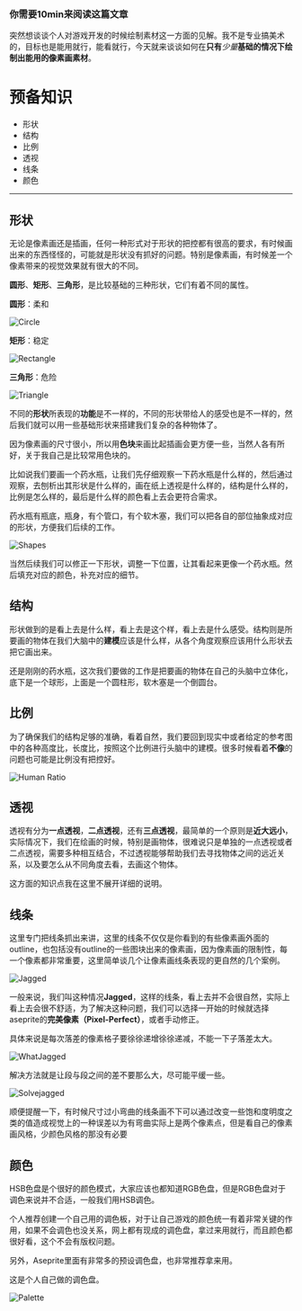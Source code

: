 ### 你需要10min来阅读这篇文章

突然想谈谈个人对游戏开发的时候绘制素材这一方面的见解。我不是专业搞美术的，目标也是能用就行，能看就行，今天就来谈谈如何在**只有***少量***基础的情况下绘制出能用的像素画素材**。

# 预备知识

- 形状
- 结构
- 比例
- 透视
- 线条
- 颜色

* * *

## 形状

无论是像素画还是插画，任何一种形式对于形状的把控都有很高的要求，有时候画出来的东西怪怪的，可能就是形状没有抓好的问题。特别是像素画，有时候差一个像素带来的视觉效果就有很大的不同。

**圆形**、**矩形**、**三角形**，是比较基础的三种形状，它们有着不同的属性。

**圆形**：柔和 

![Circle](https://github.com/Feishiko/PersonalBlog/blob/main/%E5%9B%BE%E7%89%87/%E6%B8%B8%E6%88%8F%E7%94%A8%E7%AE%80%E5%8D%95%E5%83%8F%E7%B4%A0%E7%94%BB%E7%B4%A0%E6%9D%90%E7%9A%84%E7%BB%98%E5%88%B6/Circle.jpg?raw=true)

**矩形**：稳定

![Rectangle](https://github.com/Feishiko/PersonalBlog/blob/main/%E5%9B%BE%E7%89%87/%E6%B8%B8%E6%88%8F%E7%94%A8%E7%AE%80%E5%8D%95%E5%83%8F%E7%B4%A0%E7%94%BB%E7%B4%A0%E6%9D%90%E7%9A%84%E7%BB%98%E5%88%B6/Rectangle.jpg?raw=true)

**三角形**：危险

![Triangle](https://github.com/Feishiko/PersonalBlog/blob/main/%E5%9B%BE%E7%89%87/%E6%B8%B8%E6%88%8F%E7%94%A8%E7%AE%80%E5%8D%95%E5%83%8F%E7%B4%A0%E7%94%BB%E7%B4%A0%E6%9D%90%E7%9A%84%E7%BB%98%E5%88%B6/Triangle.jpg?raw=true)

不同的**形状**所表现的**功能**是不一样的，不同的形状带给人的感受也是不一样的，然后我们就可以用一些基础形状来搭建我们复杂的各种物体了。

因为像素画的尺寸很小，所以用**色块**来画比起插画会更方便一些，当然人各有所好，关于我自己是比较常用色块的。

比如说我们要画一个药水瓶，让我们先仔细观察一下药水瓶是什么样的，然后通过观察，去刨析出其形状是什么样的，画在纸上透视是什么样的，结构是什么样的，比例是怎么样的，最后是什么样的颜色看上去会更符合需求。

药水瓶有瓶底，瓶身，有个管口，有个软木塞，我们可以把各自的部位抽象成对应的形状，方便我们后续的工作。

![Shapes](https://github.com/Feishiko/PersonalBlog/blob/main/%E5%9B%BE%E7%89%87/%E6%B8%B8%E6%88%8F%E7%94%A8%E7%AE%80%E5%8D%95%E5%83%8F%E7%B4%A0%E7%94%BB%E7%B4%A0%E6%9D%90%E7%9A%84%E7%BB%98%E5%88%B6/shapes.png?raw=true)

当然后续我们可以修正一下形状，调整一下位置，让其看起来更像一个药水瓶。然后填充对应的颜色，补充对应的细节。

## 结构

形状做到的是看上去是什么样，看上去是这个样，看上去是什么感受。结构则是所要画的物体在我们大脑中的**建模**应该是什么样，从各个角度观察应该用什么形状去把它画出来。

还是刚刚的药水瓶，这次我们要做的工作是把要画的物体在自己的头脑中立体化，底下是一个球形，上面是一个圆柱形，软木塞是一个倒圆台。

## 比例

为了确保我们的结构足够的准确，看着自然，我们要回到现实中或者给定的参考图中的各种高度比，长度比，按照这个比例进行头脑中的建模。很多时候看着**不像**的问题也可能是比例没有把控好。

![Human Ratio](https://github.com/Feishiko/PersonalBlog/blob/main/%E5%9B%BE%E7%89%87/%E6%B8%B8%E6%88%8F%E7%94%A8%E7%AE%80%E5%8D%95%E5%83%8F%E7%B4%A0%E7%94%BB%E7%B4%A0%E6%9D%90%E7%9A%84%E7%BB%98%E5%88%B6/HumanRatio.jpg?raw=true)

## 透视

透视有分为**一点透视**，**二点透视**，还有**三点透视**，最简单的一个原则是**近大远小**，实际情况下，我们在绘画的时候，特别是画物体，很难说只是单独的一点透视或者二点透视，需要多种相互结合，不过透视能够帮助我们去寻找物体之间的远近关系，以及要怎么从不同角度去看，去画这个物体。

这方面的知识点我在这里不展开详细的说明。

## 线条

这里专门把线条抓出来讲，这里的线条不仅仅是你看到的有些像素画外面的outline，也包括没有outline的一些图块出来的像素画，因为像素画的限制性，每一个像素都非常重要，这里简单谈几个让像素画线条表现的更自然的几个案例。

![Jagged](https://github.com/Feishiko/PersonalBlog/blob/main/%E5%9B%BE%E7%89%87/%E6%B8%B8%E6%88%8F%E7%94%A8%E7%AE%80%E5%8D%95%E5%83%8F%E7%B4%A0%E7%94%BB%E7%B4%A0%E6%9D%90%E7%9A%84%E7%BB%98%E5%88%B6/jaggle.png?raw=true)

一般来说，我们叫这种情况**Jagged**，这样的线条，看上去并不会很自然，实际上看上去会很不舒适，为了解决这种问题，我们可以选择一开始的时候就选择aseprite的**完美像素（Pixel-Perfect）**，或者手动修正。

具体来说是每次落差的像素格子要徐徐递增徐徐递减，不能一下子落差太大。

![WhatJagged](https://github.com/Feishiko/PersonalBlog/blob/main/%E5%9B%BE%E7%89%87/%E6%B8%B8%E6%88%8F%E7%94%A8%E7%AE%80%E5%8D%95%E5%83%8F%E7%B4%A0%E7%94%BB%E7%B4%A0%E6%9D%90%E7%9A%84%E7%BB%98%E5%88%B6/WhatJagged.png?raw=true)

解决方法就是让段与段之间的差不要那么大，尽可能平缓一些。

![Solvejagged](https://github.com/Feishiko/PersonalBlog/blob/main/%E5%9B%BE%E7%89%87/%E6%B8%B8%E6%88%8F%E7%94%A8%E7%AE%80%E5%8D%95%E5%83%8F%E7%B4%A0%E7%94%BB%E7%B4%A0%E6%9D%90%E7%9A%84%E7%BB%98%E5%88%B6/SovleJagged.png?raw=true)

顺便提醒一下，有时候尺寸过小弯曲的线条画不下可以通过改变一些饱和度明度之类的值造成视觉上的一种误差以为有弯曲实际上是两个像素点，但是看自己的像素画风格，少颜色风格的那没有必要

## 颜色

HSB色盘是个很好的颜色模式，大家应该也都知道RGB色盘，但是RGB色盘对于调色来说并不合适，一般我们用HSB调色。

个人推荐创建一个自己用的调色板，对于让自己游戏的颜色统一有着非常关键的作用，如果不会调色也没关系，网上都有现成的调色盘，拿过来用就行，而且颜色都很好看，这个不会有版权问题。

另外，Aseprite里面有非常多的预设调色盘，也非常推荐拿来用。

这是个人自己做的调色盘。

![Palette]()